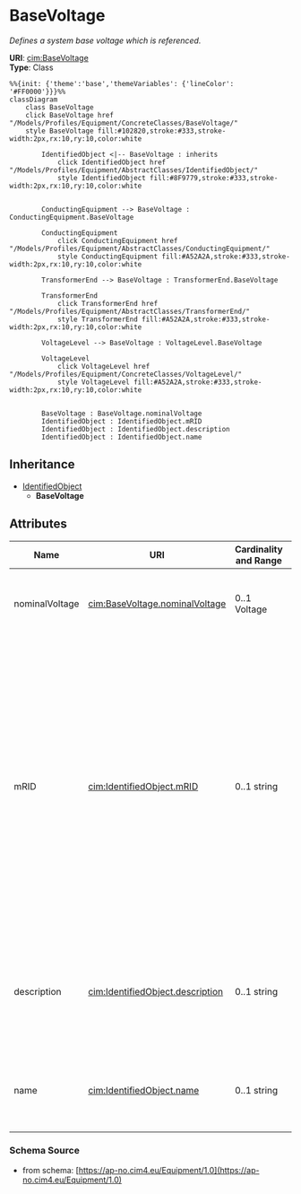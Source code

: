 # BaseVoltage

_Defines a system base voltage which is referenced._

**URI**: [cim:BaseVoltage](https://cim.ucaiug.io/ns#BaseVoltage)<br />
**Type**: Class

```mermaid
%%{init: {'theme':'base','themeVariables': {'lineColor': '#FF0000'}}}%%
classDiagram
    class BaseVoltage
    click BaseVoltage href "/Models/Profiles/Equipment/ConcreteClasses/BaseVoltage/"
    style BaseVoltage fill:#102820,stroke:#333,stroke-width:2px,rx:10,ry:10,color:white
     
        IdentifiedObject <|-- BaseVoltage : inherits
            click IdentifiedObject href "/Models/Profiles/Equipment/AbstractClasses/IdentifiedObject/"
            style IdentifiedObject fill:#8F9779,stroke:#333,stroke-width:2px,rx:10,ry:10,color:white


        ConductingEquipment --> BaseVoltage : ConductingEquipment.BaseVoltage

        ConductingEquipment
            click ConductingEquipment href "/Models/Profiles/Equipment/AbstractClasses/ConductingEquipment/"
            style ConductingEquipment fill:#A52A2A,stroke:#333,stroke-width:2px,rx:10,ry:10,color:white

        TransformerEnd --> BaseVoltage : TransformerEnd.BaseVoltage

        TransformerEnd
            click TransformerEnd href "/Models/Profiles/Equipment/AbstractClasses/TransformerEnd/"
            style TransformerEnd fill:#A52A2A,stroke:#333,stroke-width:2px,rx:10,ry:10,color:white

        VoltageLevel --> BaseVoltage : VoltageLevel.BaseVoltage

        VoltageLevel
            click VoltageLevel href "/Models/Profiles/Equipment/ConcreteClasses/VoltageLevel/"
            style VoltageLevel fill:#A52A2A,stroke:#333,stroke-width:2px,rx:10,ry:10,color:white


        BaseVoltage : BaseVoltage.nominalVoltage
        IdentifiedObject : IdentifiedObject.mRID
        IdentifiedObject : IdentifiedObject.description
        IdentifiedObject : IdentifiedObject.name
```

## Inheritance
* [IdentifiedObject](/Models/Profiles/Equipment/AbstractClasses/IdentifiedObject/)
    * **BaseVoltage**

## Attributes
| Name | URI | Cardinality and Range | Description | Inheritance |
| ---  | --- | --- | --- | --- |
| nominalVoltage | [cim:BaseVoltage.nominalVoltage](https://cim.ucaiug.io/ns#BaseVoltage.nominalVoltage) | 0..1 Voltage | The power system resource's base voltage.  Shall be a positive value and not zero. | direct |
| mRID | [cim:IdentifiedObject.mRID](https://cim.ucaiug.io/ns#IdentifiedObject.mRID) | 0..1 string | Master resource identifier issued by a model authority. The mRID is unique within an exchange context. Global uniqueness is easily achieved by using a UUID, as specified in RFC 4122, for the mRID. The use of UUID is strongly recommended.For CIMXML data files in RDF syntax conforming to IEC 61970-552, the mRID is mapped to rdf:ID or rdf:about attributes that identify CIM object elements. | IdentifiedObject |
| description | [cim:IdentifiedObject.description](https://cim.ucaiug.io/ns#IdentifiedObject.description) | 0..1 string | The description is a free human readable text describing or naming the object. It may be non unique and may not correlate to a naming hierarchy. | IdentifiedObject |
| name | [cim:IdentifiedObject.name](https://cim.ucaiug.io/ns#IdentifiedObject.name) | 0..1 string | The name is any free human readable and possibly non unique text naming the object. | IdentifiedObject |

### Schema Source
* from schema: [https://ap-no.cim4.eu/Equipment/1.0](https://ap-no.cim4.eu/Equipment/1.0)
